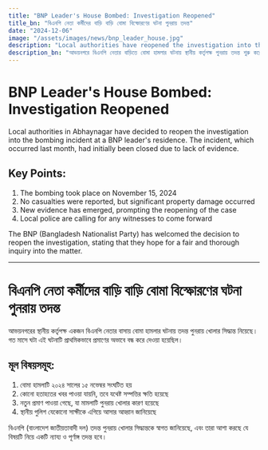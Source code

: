 ```yaml
---
title: "BNP Leader's House Bombed: Investigation Reopened"
title_bn: "বিএনপি নেতা কর্মীদের বাড়ি বাড়ি বোমা বিস্ফোরণের ঘটনা পুনরায় তদন্ত"
date: "2024-12-06"
image: "/assets/images/news/bnp_leader_house.jpg"
description: "Local authorities have reopened the investigation into the bombing of a BNP leader's house in Abhaynagar."
description_bn: "আভয়নগরে বিএনপি নেতার বাড়িতে বোমা হামলার ঘটনায় স্থানীয় কর্তৃপক্ষ পুনরায় তদন্ত শুরু করেছে।"
---
```


# BNP Leader's House Bombed: Investigation Reopened

Local authorities in Abhaynagar have decided to reopen the investigation into the bombing incident at a BNP leader's residence. The incident, which occurred last month, had initially been closed due to lack of evidence.

## Key Points:

1. The bombing took place on November 15, 2024
2. No casualties were reported, but significant property damage occurred
3. New evidence has emerged, prompting the reopening of the case
4. Local police are calling for any witnesses to come forward

The BNP (Bangladesh Nationalist Party) has welcomed the decision to reopen the investigation, stating that they hope for a fair and thorough inquiry into the matter.

---

# বিএনপি নেতা কর্মীদের বাড়ি বাড়ি বোমা বিস্ফোরণের ঘটনা পুনরায় তদন্ত

আভয়নগরের স্থানীয় কর্তৃপক্ষ একজন বিএনপি নেতার বাসায় বোমা হামলার ঘটনায় তদন্ত পুনরায় খোলার সিদ্ধান্ত নিয়েছে। গত মাসে ঘটা এই ঘটনাটি প্রাথমিকভাবে প্রমাণের অভাবে বন্ধ করে দেওয়া হয়েছিল।

## মূল বিষয়সমূহ:

1. বোমা হামলাটি ২০২৪ সালের ১৫ নভেম্বর সংঘটিত হয়
2. কোনো হতাহতের খবর পাওয়া যায়নি, তবে যথেষ্ট সম্পত্তির ক্ষতি হয়েছে
3. নতুন প্রমাণ পাওয়া গেছে, যা মামলাটি পুনরায় খোলার কারণ হয়েছে
4. স্থানীয় পুলিশ যেকোনো সাক্ষীকে এগিয়ে আসার আহ্বান জানিয়েছে

বিএনপি (বাংলাদেশ জাতীয়তাবাদী দল) তদন্ত পুনরায় খোলার সিদ্ধান্তকে স্বাগত জানিয়েছে, এবং তারা আশা করছে যে বিষয়টি নিয়ে একটি ন্যায্য ও পূর্ণাঙ্গ তদন্ত হবে।